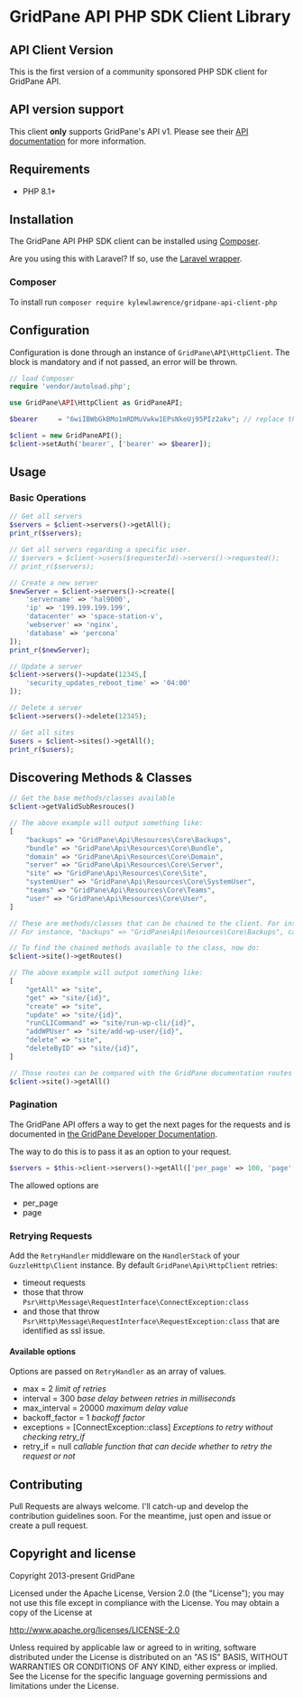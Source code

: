 # GridPane API PHP SDK Client Library #

## API Client Version

This is the first version of a community sponsored PHP SDK client for GridPane API.

## API version support

This client **only** supports GridPane's API v1.  Please see their [API documentation](https://gridpane.com/kb/gridpane-api-introduction-and-postman-documentation/) for more information.

## Requirements
* PHP 8.1+

## Installation

The GridPane API PHP SDK client can be installed using [Composer](https://packagist.org/packages/kylewlawrence/gridpane-api-client-php).

Are you using this with Laravel? If so, use the [Laravel wrapper](https://github.com/KyleWLawrence/gridpane-laravel).

### Composer

To install run `composer require kylewlawrence/gridpane-api-client-php`

## Configuration

Configuration is done through an instance of `GridPane\API\HttpClient`.
The block is mandatory and if not passed, an error will be thrown.

``` php
// load Composer
require 'vendor/autoload.php';

use GridPane\API\HttpClient as GridPaneAPI;

$bearer     = "6wiIBWbGkBMo1mRDMuVwkw1EPsNkeUj95PIz2akv"; // replace this with your GridPane Personal Access/Bearer token

$client = new GridPaneAPI();
$client->setAuth('bearer', ['bearer' => $bearer]);
```

## Usage

### Basic Operations

``` php
// Get all servers
$servers = $client->servers()->getAll();
print_r($servers);

// Get all servers regarding a specific user.
// $servers = $client->users($requesterId)->servers()->requested();
// print_r($servers);

// Create a new server
$newServer = $client->servers()->create([
    'servername' => 'hal9000',                          
    'ip' => '199.199.199.199',                        
    'datacenter' => 'space-station-v',                     
    'webserver' => 'nginx',      
    'database' => 'percona'
]);
print_r($newServer);

// Update a server
$client->servers()->update(12345,[
    'security_updates_reboot_time' => '04:00'
]);

// Delete a server
$client->servers()->delete(12345);

// Get all sites
$users = $client->sites()->getAll();
print_r($users);
```

## Discovering Methods & Classes

``` php
// Get the base methods/classes available
$client->getValidSubResrouces()

// The above example will output something like:
[
    "backups" => "GridPane\Api\Resources\Core\Backups",
    "bundle" => "GridPane\Api\Resources\Core\Bundle",
    "domain" => "GridPane\Api\Resources\Core\Domain",
    "server" => "GridPane\Api\Resources\Core\Server",
    "site" => "GridPane\Api\Resources\Core\Site",
    "systemUser" => "GridPane\Api\Resources\Core\SystemUser",
    "teams" => "GridPane\Api\Resources\Core\Teams",
    "user" => "GridPane\Api\Resources\Core\User",
]

// These are methods/classes that can be chained to the client. For instance:
// For instance, "backups" => "GridPane\Api\Resources\Core\Backups", can be used as $client->backups()

// To find the chained methods available to the class, now do:
$client->site()->getRoutes()

// The above example will output something like:
[
    "getAll" => "site",
    "get" => "site/{id}",
    "create" => "site",
    "update" => "site/{id}",
    "runCLICommand" => "site/run-wp-cli/{id}",
    "addWPUser" => "site/add-wp-user/{id}",
    "delete" => "site",
    "deleteByID" => "site/{id}",
]

// Those routes can be compared with the GridPane documentation routes and run as chained methods such as the below command to get all sites:
$client->site()->getAll()
```

### Pagination

The GridPane API offers a way to get the next pages for the requests and is documented in [the GridPane Developer Documentation](https://developer.zendesk.com/rest_api/docs/core/introduction#pagination).

The way to do this is to pass it as an option to your request.

``` php
$servers = $this->client->servers()->getAll(['per_page' => 100, 'page' => 2]);
```

The allowed options are
* per_page
* page

### Retrying Requests

Add the `RetryHandler` middleware on the `HandlerStack` of your `GuzzleHttp\Client` instance. By default `GridPane\Api\HttpClient` 
retries: 
* timeout requests
* those that throw `Psr\Http\Message\RequestInterface\ConnectException:class`
* and those that throw `Psr\Http\Message\RequestInterface\RequestException:class` that are identified as ssl issue.

#### Available options

Options are passed on `RetryHandler` as an array of values.

* max = 2 _limit of retries_
* interval = 300 _base delay between retries in milliseconds_
* max_interval = 20000 _maximum delay value_
* backoff_factor = 1 _backoff factor_
* exceptions = [ConnectException::class] _Exceptions to retry without checking retry_if_
* retry_if = null _callable function that can decide whether to retry the request or not_

## Contributing

Pull Requests are always welcome. I'll catch-up and develop the contribution guidelines soon. For the meantime, just open and issue or create a pull request.

## Copyright and license

Copyright 2013-present GridPane

Licensed under the Apache License, Version 2.0 (the "License"); you may not use this file except in compliance with the License.
You may obtain a copy of the License at

http://www.apache.org/licenses/LICENSE-2.0

Unless required by applicable law or agreed to in writing, software distributed under the License is distributed on an "AS IS" BASIS, WITHOUT WARRANTIES OR CONDITIONS OF ANY KIND, either express or implied. See the License for the specific language governing permissions and limitations under the License.

